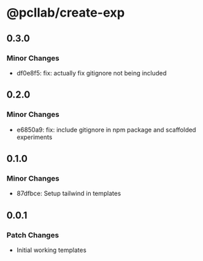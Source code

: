 # @pcllab/create-exp

## 0.3.0

### Minor Changes

- df0e8f5: fix: actually fix gitignore not being included

## 0.2.0

### Minor Changes

- e6850a9: fix: include gitignore in npm package and scaffolded experiments

## 0.1.0

### Minor Changes

- 87dfbce: Setup tailwind in templates

## 0.0.1

### Patch Changes

- Initial working templates
